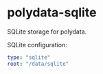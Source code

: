 # polydata-sqlite

SQLite storage for polydata.

SQLite configuration:

```yaml
type: "sqlite"
root: "/data/sqlite"
```